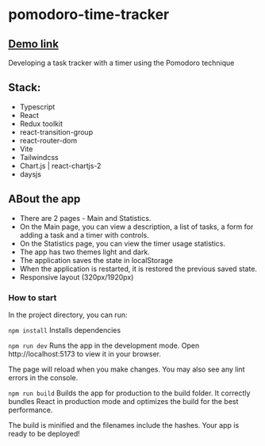 # pomodoro-time-tracker
## [Demo link](https://pomodoro-react-nikola.netlify.app/)
Developing a task tracker with a timer using the Pomodoro technique

## Stack:
- Typescript
- React
- Redux toolkit
- react-transition-group
- react-router-dom
- Vite
- Tailwindcss
- Chart.js | react-chartjs-2
- daysjs


## ABout the app
- There are 2 pages - Main and Statistics.
- On the Main page, you can view a description, a list of tasks, a form for adding a task and a timer with controls.
- On the Statistics page, you can view the timer usage statistics.
- The app has two themes light and dark.
- The application saves the state in localStorage
- When the application is restarted, it is restored the previous saved state.
- Responsive layout (320px/1920px)

### How to start
In the project directory, you can run:

`npm install`
Installs dependencies

`npm run dev`
Runs the app in the development mode.
Open http://localhost:5173 to view it in your browser.

The page will reload when you make changes.
You may also see any lint errors in the console.

`npm run build`
Builds the app for production to the build folder.
It correctly bundles React in production mode and optimizes the build for the best performance.

The build is minified and the filenames include the hashes.
Your app is ready to be deployed!
